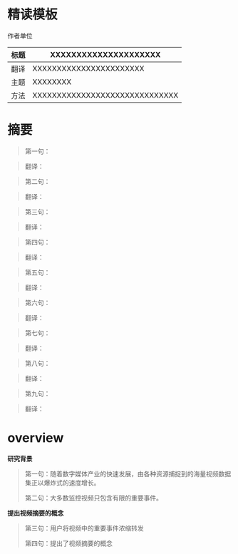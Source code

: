 # 精读模板

<ArticleMetadata/>

作者单位

| 标题 | XXXXXXXXXXXXXXXXXXXXX          |
| ---- | ------------------------------ |
| 翻译 | XXXXXXXXXXXXXXXXXXXXXXX        |
| 主题 | XXXXXXXX                       |
| 方法 | XXXXXXXXXXXXXXXXXXXXXXXXXXXXXX |

# 摘要

> 第一句：

> 翻译：



> 第二句：

> 翻译：



> 第三句：

> 翻译：



> 第四句：

> 翻译：



> 第五句：

> 翻译：



> 第六句：

> 翻译：



> 第七句：

> 翻译：



> 第八句：

> 翻译：



> 第九句：

> 翻译：



# overview



**研究背景**

> 第一句：随着数字媒体产业的快速发展，由各种资源捕捉到的海量视频数据集正以爆炸式的速度增长。  
>
> 第二句：大多数监控视频只包含有限的重要事件。



**提出视频摘要的概念**

> 第三句：用户将视频中的重要事件浓缩转发  
>
> 第四句：提出了视频摘要的概念



















